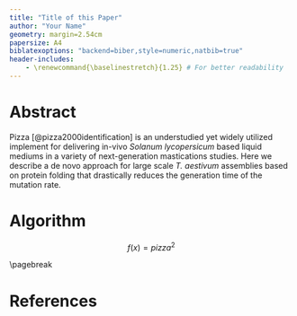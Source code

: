 ```yaml
---
title: "Title of this Paper"
author: "Your Name"
geometry: margin=2.54cm
papersize: A4
biblatexoptions: "backend=biber,style=numeric,natbib=true"
header-includes:
    - \renewcommand{\baselinestretch}{1.25} # For better readability
---
```


# Abstract

Pizza [@pizza2000identification] is an understudied yet widely utilized implement for delivering in-vivo *Solanum lycopersicum* based liquid mediums in a variety of next-generation mastications studies. Here we describe a de novo approach for large scale *T. aestivum* assemblies based on protein folding that drastically reduces the generation time of the mutation rate.

# Algorithm

$$f(x)=pizza^2$$

\pagebreak
# References
